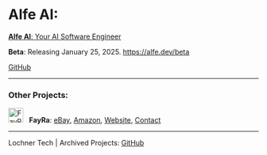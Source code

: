 # Alfe AI:

[**Alfe AI**: Your AI Software Engineer](https://alfe.dev)

**Beta**: Releasing January 25, 2025. https://alfe.dev/beta

[GitHub](https://github.com/alfe-ai)

--- 

### Other Projects:

<img src="https://avatars.githubusercontent.com/u/185224928?s=64&v=4" alt="FayRa" width="30"> &nbsp; **FayRa**: <!--[GitHub](https://github.com/fay-ra), --><!--(eCommerce / Logistics) , -->[eBay](https://www.ebay.com/str/fayralogistics), [Amazon](https://www.amazon.com/shops/fayra), [Website](https://fayra.com), [Contact](mailto:support@fayra.com)

--- 

Lochner Tech | Archived Projects: [GitHub](https://github.com/orgs/lochner-arc/repositories)
